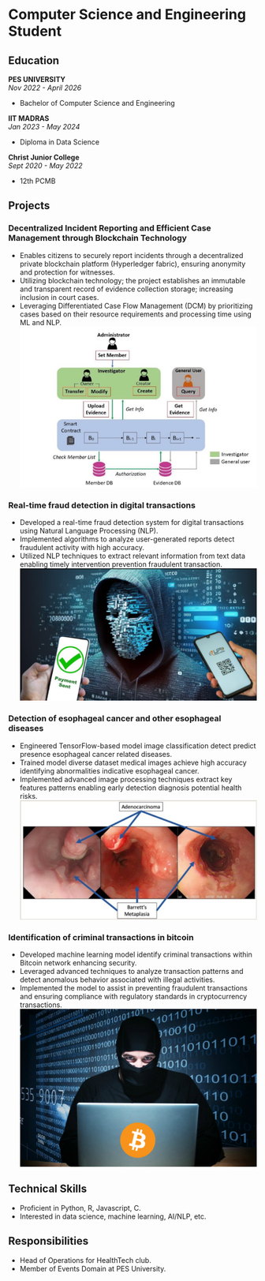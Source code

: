 # Computer Science and Engineering Student

## Education

**PES UNIVERSITY**  
_Nov 2022 - April 2026_  
- Bachelor of Computer Science and Engineering

**IIT MADRAS**  
_Jan 2023 - May 2024_  
- Diploma in Data Science

**Christ Junior College**  
_Sept 2020 - May 2022_  
- 12th PCMB

## Projects

### Decentralized Incident Reporting and Efficient Case Management through Blockchain Technology
- Enables citizens to securely report incidents through a decentralized private blockchain platform (Hyperledger fabric), ensuring anonymity and protection for witnesses.
- Utilizing blockchain technology; the project establishes an immutable and transparent record of evidence collection storage; increasing inclusion in court cases.
- Leveraging Differentiated Case Flow Management (DCM) by prioritizing cases based on their resource requirements and processing time using ML and NLP.
![Blockcrime](/assets/blockcrime.jpg)

### Real-time fraud detection in digital transactions
- Developed a real-time fraud detection system for digital transactions using Natural Language Processing (NLP).
- Implemented algorithms to analyze user-generated reports detect fraudulent activity with high accuracy.
- Utilized NLP techniques to extract relevant information from text data enabling timely intervention prevention fraudulent transaction.
![upifraud](/assets/upifraud.jpg)

### Detection of esophageal cancer and other esophageal diseases
- Engineered TensorFlow-based model image classification detect predict presence esophageal cancer related diseases.
- Trained model diverse dataset medical images achieve high accuracy identifying abnormalities indicative esophageal cancer.
- Implemented advanced image processing techniques extract key features patterns enabling early detection diagnosis potential health risks.
![oesophagus](/assets/oesophagus.jpg)

### Identification of criminal transactions in bitcoin
- Developed machine learning model identify criminal transactions within Bitcoin network enhancing security.
- Leveraged advanced techniques to analyze transaction patterns and detect anomalous behavior associated with illegal activities.
- Implemented the model to assist in preventing fraudulent transactions and ensuring compliance with regulatory standards in cryptocurrency transactions.
![bitcoincrime](/assets/bitcoincrime.jpg)

## Technical Skills
- Proficient in Python, R, Javascript, C.
- Interested in data science, machine learning, AI/NLP, etc.

## Responsibilities
- Head of Operations for HealthTech club.
- Member of Events Domain at PES University.

